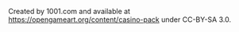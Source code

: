 Created by 1001.com and available at https://opengameart.org/content/casino-pack under CC-BY-SA 3.0.
